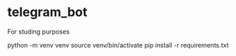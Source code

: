 # telegram_bot
For studing purposes

python -m venv venv
source venv/bin/activate
pip install -r requirements.txt